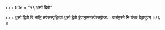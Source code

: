 +++
title = "१६ धर्त्ता दिवो"

+++
ध॒र्त्ता दि॒वो वि भा॑ति॒ तप॑सस्पृथि॒व्यां ध॒र्त्ता दे॒वो दे॒वाना॒मम॑र्त्यस्तपो॒जाः। वाच॑म॒स्मे नि य॑च्छ देवा॒युव॑म् ॥१६ ॥